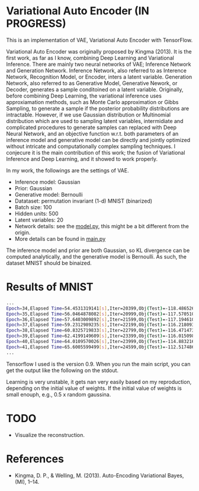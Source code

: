 # Variational Auto Encoder (IN PROGRESS)

This is an implementation of VAE, Variational Auto Encoder with TensorFlow.

Variational Auto Encoder was originally proposed by Kingma (2013). It is the first work, as far as I know, combining Deep Learning and Variational Inference. There are mainly two neural networks of VAE; Inference Network and Generation Network. Inference Network, also referred to as Interence Network, Recognition Model, or Encoder, inters a latent variable. Generation Network, also referred to as Generative Model, Generative Nework, or Decoder, generates a sample conditoined on a latent variable. Originally, before combining Deep Learning, the variational inference uses approxiamation methods, such as Monte Carlo approximation or Gibbs Sampling, to generate a sample if the posterior probability distributions are intractable. However, if we use Gaussian distribution or Multinomial distribution which are used to sampling latent variables, intermidiate and complicated procedures to generate samples can replaced with Deep Neural Network, and an objective function w.r.t. both parameters of an inference model and generative model can be directly and jointly optimized without intricate and computationally complex sampling techniques. I conjecure it is the main contribution of this work; the fusion of Variational Inference and Deep Learning, and it showed to work properly.

In my work, the followings are the settings of VAE.

- Inference model: Gaussian
- Prior: Gaussian
- Generative model: Bernoulli
- Datataset: permutation invariant (1-d) MNIST (binarized)
- Batch size: 100
- Hidden units: 500
- Latent variables: 20
- Network details: see the [model.py](https://github.com/kzky/languages/blob/master/python/tensorflow/vae/model.py), this might be a bit different from the origin.
- More details can be found in [main.py](https://github.com/kzky/languages/blob/master/python/tensorflow/vae/main.py)

The inference model and  prior are both Gaussian, so KL divergence can be computed analytically, and the generative model is Bernoulli. As such, the dataset MNIST should be binaized.

# Results of MNIST

```sh
...
Epoch=34,Elapsed Time=54.4531319141[s],Iter=20399,Obj(Test)=-118.486526489
Epoch=35,Elapsed Time=56.0464878082[s],Iter=20999,Obj(Test)=-117.570510864
Epoch=36,Elapsed Time=57.6403009892[s],Iter=21599,Obj(Test)=-117.194610596
Epoch=37,Elapsed Time=59.2312989235[s],Iter=22199,Obj(Test)=-116.218093872
Epoch=38,Elapsed Time=60.8325719833[s],Iter=22799,Obj(Test)=-116.471473694
Epoch=39,Elapsed Time=62.4199149609[s],Iter=23399,Obj(Test)=-116.015098572
Epoch=40,Elapsed Time=64.0109570026[s],Iter=23999,Obj(Test)=-114.883216858
Epoch=41,Elapsed Time=65.6005599499[s],Iter=24599,Obj(Test)=-112.517486572
...
```

Tensorflow  I used is the version 0.9. When you run the main script, you can get the output like the following on the stdout.

Learning is very unstable, it gets nan very easily based on my reproduction, depending on the initial value of weights. If the initial value of weights is small enouph, e.g., 0.5 x random gaussina.

# TODO
- Visualize the reconstruction.

# References
- Kingma, D. P., & Welling, M. (2013). Auto-Encoding Variational Bayes, (Ml), 1–14.
